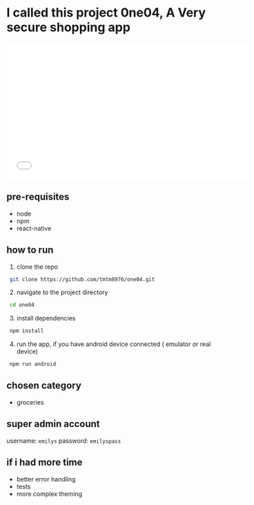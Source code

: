 # I called this project 0ne04, A Very secure shopping app

<iframe width="560" height="315" src="./demo.webm" 
title="demo" frameborder="0" allowfullscreen></iframe>

## pre-requisites

- node
- npm
- react-native

## how to run

1. clone the repo

```bash
 git clone https://github.com/tmtm8976/one04.git
```

2. navigate to the project directory

```bash
 cd one04
```

3.  install dependencies

```bash
 npm install
```

4. run the app, if you have android device connected ( emulator or real device)

```bash
 npm run android
```

## chosen category

- groceries

## super admin account

username: `emilys`
password: `emilyspass`

## if i had more time

- better error handling
- tests
- more complex theming
